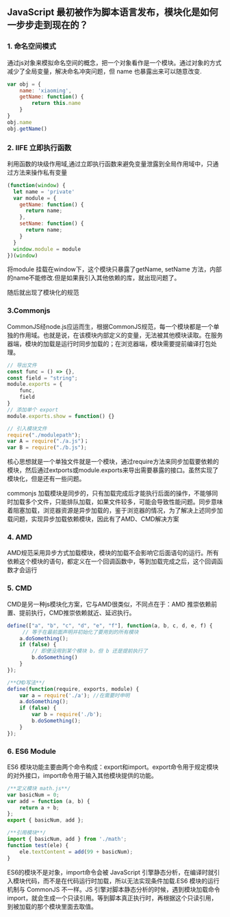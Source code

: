 ## JavaScript 最初被作为脚本语言发布，模块化是如何一步步走到现在的？

### 1. 命名空间模式

通过js对象来模拟命名空间的概念，把一个对象看作是一个模块。通过对象的方式减少了全局变量，解决命名冲突问题，但 name 也暴露出来可以随意改变.

``` javascript
var obj = {
    name: 'xiaoming',
    getName: function() {
        return this.name
    }
}
obj.name
obj.getName()
```

### 2. IIFE 立即执行函数

利用函数的块级作用域,通过立即执行函数来避免变量泄露到全局作用域中，只通过方法来操作私有变量

``` javascript
(function(window) {
  let name = 'private'
  var module = {
    getName: function() {
      return name;
    },
    setName: function() {
      return name;
    }
  }
  window.module = module
})(window)
```

将module 挂载在window下，这个模块只暴露了getName, setName 方法，内部的name不能修改.但是如果我引入其他依赖的库，就出现问题了。

随后就出现了模块化的规范

### 3.Commonjs

CommonJS经node.js应运而生，根据CommonJS规范，每一个模块都是一个单独的作用域。也就是说，在该模块内部定义的变量，无法被其他模块读取。在服务器端，模块的加载是运行时同步加载的；在浏览器端，模块需要提前编译打包处理。

``` javascript
// 导出文件
const func = () => {},
const field = "string";
module.exports = { 
    func,
    field
}
// 添加单个 export
module.exports.show = function() {}

// 引入模块文件
require("./modulepath"); 
var A = require("./a.js")；
var B = require("./b.js");
```

核心思想就是一个单独文件就是一个模块，通过require方法来同步加载要依赖的模块，然后通过extports或module.exports来导出需要暴露的接口。虽然实现了模块化，但是还有一些问题。

commonjs 加载模块是同步的，只有加载完成后才能执行后面的操作，不能够同时加载多个文件，只能排队加载，如果文件较多，可能会导致性能问题。同步意味着阻塞加载，浏览器资源是异步加载的，鉴于浏览器的情况，为了解决上述同步加载问题，实现异步加载依赖模块，因此有了AMD、CMD解决方案

### 4. AMD

AMD规范采用异步方式加载模块，模块的加载不会影响它后面语句的运行。所有依赖这个模块的语句，都定义在一个回调函数中，等到加载完成之后，这个回调函数才会运行

### 5. CMD

CMD是另一种js模块化方案，它与AMD很类似，不同点在于：AMD 推崇依赖前置、提前执行，CMD推崇依赖就近、延迟执行。

``` javascript
define(["a", "b", "c", "d", "e", "f"], function(a, b, c, d, e, f) {
     // 等于在最前面声明并初始化了要用到的所有模块
    a.doSomething();
    if (false) {
        // 即便没用到某个模块 b，但 b 还是提前执行了
        b.doSomething()
    }
});

/**CMD写法**/
define(function(require, exports, module) {
    var a = require('./a'); //在需要时申明
    a.doSomething();
    if (false) {
        var b = require('./b');
        b.doSomething();
    }
});
```

### 6. ES6 Module

ES6 模块功能主要由两个命令构成：export和import。export命令用于规定模块的对外接口，import命令用于输入其他模块提供的功能。

``` javascript
/**定义模块 math.js**/
var basicNum = 0;
var add = function (a, b) {
    return a + b;
};
export { basicNum, add };

/**引用模块**/
import { basicNum, add } from './math';
function test(ele) {
    ele.textContent = add(99 + basicNum);
}
```
ES6的模块不是对象，import命令会被 JavaScript 引擎静态分析，在编译时就引入模块代码，而不是在代码运行时加载，所以无法实现条件加载.ES6 模块的运行机制与 CommonJS 不一样。JS 引擎对脚本静态分析的时候，遇到模块加载命令import，就会生成一个只读引用。等到脚本真正执行时，再根据这个只读引用，到被加载的那个模块里面去取值。
